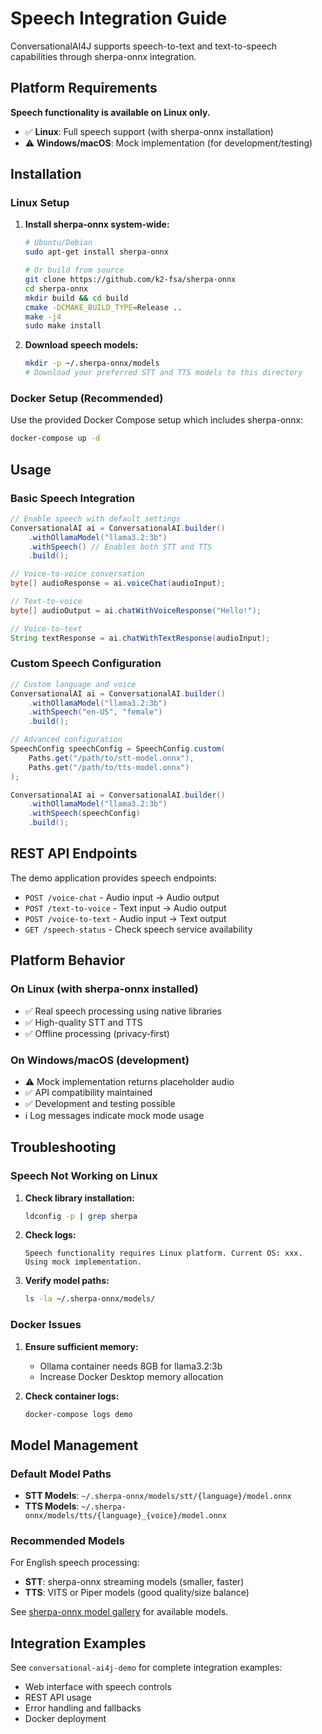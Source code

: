 # Speech Integration Guide

ConversationalAI4J supports speech-to-text and text-to-speech capabilities through sherpa-onnx integration.

## Platform Requirements

**Speech functionality is available on Linux only.**

- ✅ **Linux**: Full speech support (with sherpa-onnx installation)
- ⚠️ **Windows/macOS**: Mock implementation (for development/testing)

## Installation

### Linux Setup

1. **Install sherpa-onnx system-wide:**
   ```bash
   # Ubuntu/Debian
   sudo apt-get install sherpa-onnx
   
   # Or build from source
   git clone https://github.com/k2-fsa/sherpa-onnx
   cd sherpa-onnx
   mkdir build && cd build
   cmake -DCMAKE_BUILD_TYPE=Release ..
   make -j4
   sudo make install
   ```

2. **Download speech models:**
   ```bash
   mkdir -p ~/.sherpa-onnx/models
   # Download your preferred STT and TTS models to this directory
   ```

### Docker Setup (Recommended)

Use the provided Docker Compose setup which includes sherpa-onnx:

```bash
docker-compose up -d
```

## Usage

### Basic Speech Integration

```java
// Enable speech with default settings
ConversationalAI ai = ConversationalAI.builder()
    .withOllamaModel("llama3.2:3b")
    .withSpeech() // Enables both STT and TTS
    .build();

// Voice-to-voice conversation
byte[] audioResponse = ai.voiceChat(audioInput);

// Text-to-voice
byte[] audioOutput = ai.chatWithVoiceResponse("Hello!");

// Voice-to-text
String textResponse = ai.chatWithTextResponse(audioInput);
```

### Custom Speech Configuration

```java
// Custom language and voice
ConversationalAI ai = ConversationalAI.builder()
    .withOllamaModel("llama3.2:3b")
    .withSpeech("en-US", "female")
    .build();

// Advanced configuration
SpeechConfig speechConfig = SpeechConfig.custom(
    Paths.get("/path/to/stt-model.onnx"),
    Paths.get("/path/to/tts-model.onnx")
);

ConversationalAI ai = ConversationalAI.builder()
    .withOllamaModel("llama3.2:3b")
    .withSpeech(speechConfig)
    .build();
```

## REST API Endpoints

The demo application provides speech endpoints:

- `POST /voice-chat` - Audio input → Audio output
- `POST /text-to-voice` - Text input → Audio output  
- `POST /voice-to-text` - Audio input → Text output
- `GET /speech-status` - Check speech service availability

## Platform Behavior

### On Linux (with sherpa-onnx installed)
- ✅ Real speech processing using native libraries
- ✅ High-quality STT and TTS
- ✅ Offline processing (privacy-first)

### On Windows/macOS (development)
- ⚠️ Mock implementation returns placeholder audio
- ✅ API compatibility maintained
- ✅ Development and testing possible
- ℹ️ Log messages indicate mock mode usage

## Troubleshooting

### Speech Not Working on Linux

1. **Check library installation:**
   ```bash
   ldconfig -p | grep sherpa
   ```

2. **Check logs:**
   ```
   Speech functionality requires Linux platform. Current OS: xxx. Using mock implementation.
   ```

3. **Verify model paths:**
   ```bash
   ls -la ~/.sherpa-onnx/models/
   ```

### Docker Issues

1. **Ensure sufficient memory:**
   - Ollama container needs 8GB for llama3.2:3b
   - Increase Docker Desktop memory allocation

2. **Check container logs:**
   ```bash
   docker-compose logs demo
   ```

## Model Management

### Default Model Paths

- **STT Models**: `~/.sherpa-onnx/models/stt/{language}/model.onnx`
- **TTS Models**: `~/.sherpa-onnx/models/tts/{language}_{voice}/model.onnx`

### Recommended Models

For English speech processing:
- **STT**: sherpa-onnx streaming models (smaller, faster)
- **TTS**: VITS or Piper models (good quality/size balance)

See [sherpa-onnx model gallery](https://github.com/k2-fsa/sherpa-onnx/releases) for available models.

## Integration Examples

See `conversational-ai4j-demo` for complete integration examples:
- Web interface with speech controls
- REST API usage
- Error handling and fallbacks
- Docker deployment